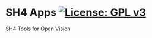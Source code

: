 SH4 Apps [![License: GPL v3](https://img.shields.io/badge/License-GPLv3-blue.svg)](https://www.gnu.org/licenses/gpl-3.0)
========

SH4 Tools for Open Vision

